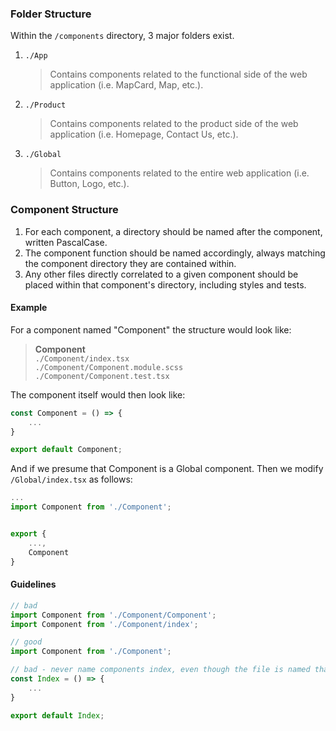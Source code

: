 ### Folder Structure
Within the `/components` directory, 3 major folders exist.
1. `./App`
   > Contains components related to the functional side of the web application (i.e. MapCard, Map, etc.). 
2. `./Product`
   > Contains components related to the product side of the web application (i.e. Homepage, Contact Us, etc.).
3. `./Global`
   > Contains components related to the entire web application (i.e. Button, Logo, etc.).

### Component Structure
1. For each component, a directory should be named after the component, written PascalCase.
2. The component function should be named accordingly, always matching the component directory they are contained within.
3. Any other files directly correlated to a given component should be placed within that component's directory, including styles and tests.


#### Example
For a component named "Component" the structure would look like:
> **Component**
\
> `./Component/index.tsx`
\
> `./Component/Component.module.scss`
\
> `./Component/Component.test.tsx`

The component itself would then look like:
```ts
const Component = () => {
    ...
}

export default Component;
```

And if we presume that Component is a Global component. Then we modify `/Global/index.tsx` as follows:
```ts
...
import Component from './Component';


export {
    ...,
    Component
}
```

#### Guidelines

```ts
// bad
import Component from './Component/Component';
import Component from './Component/index';

// good
import Component from './Component';
```

```ts
// bad - never name components index, even though the file is named that
const Index = () => {
    ...
}

export default Index;
```
